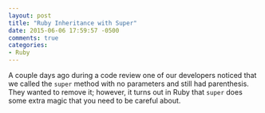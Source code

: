 ```yaml
---
layout: post
title: "Ruby Inheritance with Super"
date: 2015-06-06 17:59:57 -0500
comments: true
categories: 
- Ruby
---
```

A couple days ago during a code review one of our developers noticed that we
called the `super` method with no parameters and still had parenthesis.  They
wanted to remove it; however, it turns out in Ruby that `super` does some extra
magic that you need to be careful about.

<!-- more -->

